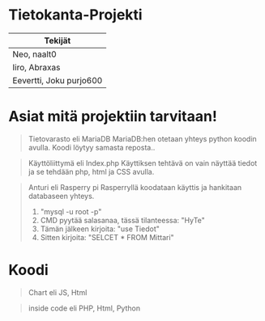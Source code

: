  # Tietokanta-Projekti
 
 | Tekijät |
 | --------- |
 | Neo, naalt0|
 | Iiro, Abraxas|
 | Eevertti, Joku purjo600 |
# Asiat mitä projektiin tarvitaan!

> Tietovarasto eli MariaDB
> MariaDB:hen otetaan yhteys python koodin avulla. Koodi löytyy samasta reposta..

> Käyttöliittymä eli Index.php
> Käyttiksen tehtävä on vain näyttää tiedot ja se tehdään php, html ja CSS avulla.

> Anturi eli Rasperry pi
> Rasperryllä koodataan käyttis ja hankitaan databaseen yhteys.
> 1. "mysql -u root -p"
> 2. CMD pyytää salasanaa, tässä tilanteessa: "HyTe"
> 3. Tämän jälkeen kirjoita: "use Tiedot"
> 4. Sitten kirjoita: "SELCET * FROM Mittari"

# Koodi

> Chart eli JS, Html

> inside code eli PHP, Html, Python 
